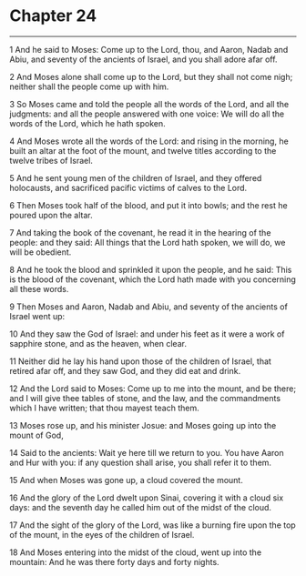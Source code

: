 # Chapter 24

***

1 And he said to Moses: Come up to the Lord, thou, and Aaron, Nadab and Abiu, and seventy of the ancients of Israel, and you shall adore afar off.

2 And Moses alone shall come up to the Lord, but they shall not come nigh; neither shall the people come up with him.

3 So Moses came and told the people all the words of the Lord, and all the judgments: and all the people answered with one voice: We will do all the words of the Lord, which he hath spoken.

4 And Moses wrote all the words of the Lord: and rising in the morning, he built an altar at the foot of the mount, and twelve titles according to the twelve tribes of Israel.

5 And he sent young men of the children of Israel, and they offered holocausts, and sacrificed pacific victims of calves to the Lord.

6 Then Moses took half of the blood, and put it into bowls; and the rest he poured upon the altar.

7 And taking the book of the covenant, he read it in the hearing of the people: and they said: All things that the Lord hath spoken, we will do, we will be obedient.

8 And he took the blood and sprinkled it upon the people, and he said: This is the blood of the covenant, which the Lord hath made with you concerning all these words.

9 Then Moses and Aaron, Nadab and Abiu, and seventy of the ancients of Israel went up:

10 And they saw the God of Israel: and under his feet as it were a work of sapphire stone, and as the heaven, when clear.

11 Neither did he lay his hand upon those of the children of Israel, that retired afar off, and they saw God, and they did eat and drink.

12 And the Lord said to Moses: Come up to me into the mount, and be there; and I will give thee tables of stone, and the law, and the commandments which I have written; that thou mayest teach them.

13 Moses rose up, and his minister Josue: and Moses going up into the mount of God,

14 Said to the ancients: Wait ye here till we return to you. You have Aaron and Hur with you: if any question shall arise, you shall refer it to them.

15 And when Moses was gone up, a cloud covered the mount.

16 And the glory of the Lord dwelt upon Sinai, covering it with a cloud six days: and the seventh day he called him out of the midst of the cloud.

17 And the sight of the glory of the Lord, was like a burning fire upon the top of the mount, in the eyes of the children of Israel.

18 And Moses entering into the midst of the cloud, went up into the mountain: And he was there forty days and forty nights.

